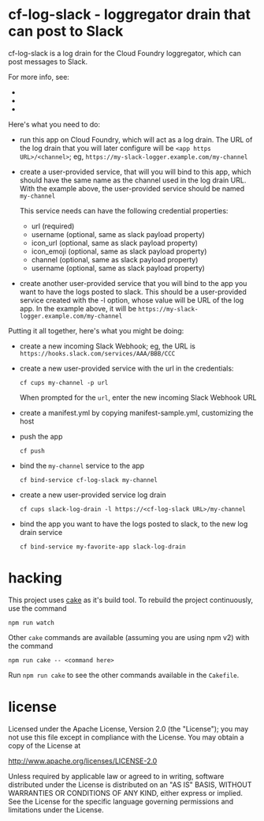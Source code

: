 cf-log-slack - loggregator drain that can post to Slack
================================================================================

cf-log-slack is a log drain for the Cloud Foundry loggregator, which can post
messages to Slack.

For more info, see:

* [incoming Slack Webhook]:  <https://api.slack.com/incoming-webhooks>
* [syslog message format]:   <https://tools.ietf.org/html/rfc5424>
* [Cloud Foundry log drain]: <http://docs.cloudfoundry.org/devguide/services/log-management.html>

Here's what you need to do:

* run this app on Cloud Foundry, which will act as a log drain.  The URL of
  the log drain that you will later configure will be `<app https URL>/<channel>`;
  eg, `https://my-slack-logger.example.com/my-channel`

* create a user-provided service, that will you will bind to this app, which
  should have the same name as the channel used in the log drain URL.  With
  the example above, the user-provided service should be named `my-channel`

  This service needs can have the following credential properties:

  * url (required)
  * username (optional, same as slack payload property)
  * icon_url (optional, same as slack payload property)
  * icon_emoji (optional, same as slack payload property)
  * channel (optional, same as slack payload property)
  * username (optional, same as slack payload property)


* create another user-provided service that you will bind to the app you want
  to have the logs posted to slack.  This should be a user-provided service
  created with the -l option, whose value will be URL of the log app.  In
  the example above, it will be `https://my-slack-logger.example.com/my-channel`

Putting it all together, here's what you might be doing:

* create a new incoming Slack Webhook; eg, the URL is
  `https://hooks.slack.com/services/AAA/BBB/CCC`

* create a new user-provided service with the url in the credentials:

      cf cups my-channel -p url

  When prompted for the `url`, enter the new incoming Slack Webhook URL

* create a manifest.yml by copying manifest-sample.yml, customizing the host

* push the app

      cf push

* bind the `my-channel` service to the app

      cf bind-service cf-log-slack my-channel

* create a new user-provided service log drain

      cf cups slack-log-drain -l https://<cf-log-slack URL>/my-channel

* bind the app you want to have the logs posted to slack, to the new log drain
  service

      cf bind-service my-favorite-app slack-log-drain



hacking
================================================================================

This project uses [cake](http://coffeescript.org/#cake) as it's
build tool.  To rebuild the project continuously, use the command

    npm run watch

Other `cake` commands are available (assuming you are using npm v2) with
the command

    npm run cake -- <command here>

Run `npm run cake` to see the other commands available in the `Cakefile`.



license
================================================================================

Licensed under the Apache License, Version 2.0 (the "License");
you may not use this file except in compliance with the License.
You may obtain a copy of the License at

<http://www.apache.org/licenses/LICENSE-2.0>

Unless required by applicable law or agreed to in writing, software
distributed under the License is distributed on an "AS IS" BASIS,
WITHOUT WARRANTIES OR CONDITIONS OF ANY KIND, either express or implied.
See the License for the specific language governing permissions and
limitations under the License.
